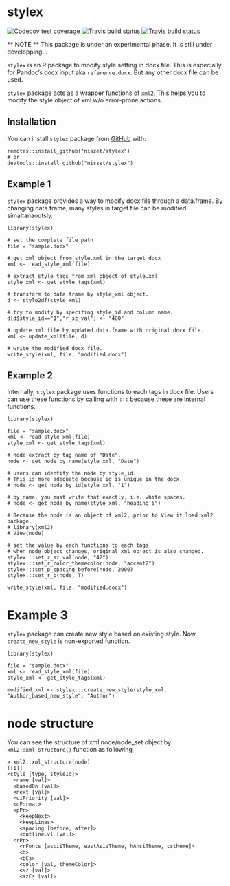 
<!-- README.md is generated from README.Rmd. Please edit that file -->

stylex
======

<!-- badges: start -->

[![Codecov test
coverage](https://codecov.io/gh/niszet/stylex/branch/master/graph/badge.svg)](https://codecov.io/gh/niszet/stylex?branch=master)
[![Travis build
status](https://travis-ci.com/niszet/stylex.svg?branch=master)](https://travis-ci.com/niszet/stylex)
[![Travis build
status](https://travis-ci.org/niszet/stylex.svg?branch=master)](https://travis-ci.org/niszet/stylex)
<!-- badges: end -->

\*\* NOTE \*\* This package is under an experimental phase. It is still
under developping…

`stylex` is an R package to modify style setting in docx file. This is
especially for Pandoc’s docx input aka `reference.docx`. But any other
docx file can be used.

`stylex` package acts as a wrapper functions of `xml2`. This helps you
to modify the style object of xml w/o error-prone actions.

Installation
------------

You can install `stylex` package from
[GitHub](https://github.com/niszet/stylex) with:

    remotes::install_github("niszet/stylex")
    # or
    devtools::install_github("niszet/stylex")

Example 1
---------

`stylex` package provides a way to modify docx file through a
data.frame. By changing data.frame, many styles in target file can be
modified simaltanaoutsly.

    library(stylex)

    # set the complete file path
    file = "sample.docx"

    # get xml object from style.xml in the target docx
    xml <- read_style_xml(file)

    # extract style tags from xml object of style.xml
    style_xml <- get_style_tags(xml)

    # transform to data.frame by style_xml object.
    d <- style2df(style_xml)

    # try to modify by specifing style_id and column name.
    d[d$style_id=="1","r_sz_val"] <- "400"

    # update xml file by updated data.frame with original docx file.
    xml <- update_xml(file, d)

    # write the modified docx file.
    write_style(xml, file, "modified.docx")

Example 2
---------

Internally, `stylex` package uses functions to each tags in docx file.
Users can use these functions by calling with `:::` because these are
internal functions.

    library(stylex)

    file = "sample.docx"
    xml <- read_style_xml(file)
    style_xml <- get_style_tags(xml)

    # node extract by tag name of "Date".
    node <- get_node_by_name(style_xml, "Date")

    # users can identify the node by style_id.
    # This is more adequate because id is unique in the docx.
    # node <- get_node_by_id(style_xml, "1")

    # by name, you must write that exactly, i.e. white spaces.
    # node <- get_node_by_name(style_xml, "heading 5")

    # Because the node is an object of xml2, prior to View it load xml2 package.
    # library(xml2)
    # View(node)

    # set the value by each functions to each tags.
    # when node object changes, original xml object is also changed.
    stylex:::set_r_sz_val(node, "42")
    stylex:::set_r_color_themecolor(node, "accent2")
    stylex:::set_p_spacing_before(node, 2000)
    stylex:::set_r_b(node, T)

    write_style(xml, file, "modified.docx")

Example 3
=========

`stylex` package can create new style based on existing style. Now
`create_new_style` is non-exported function.

    library(stylex)

    file = "sample.docx"
    xml <- read_style_xml(file)
    style_xml <- get_style_tags(xml)

    modified_xml <- stylex:::create_new_style(style_xml, "Author_based_new_style", "Author")

node structure
==============

You can see the structure of xml node/node\_set object by
`xml2::xml_structure()` function as following

    > xml2::xml_structure(node)
    [[1]]
    <style [type, styleId]>
      <name [val]>
      <basedOn [val]>
      <next [val]>
      <uiPriority [val]>
      <qFormat>
      <pPr>
        <keepNext>
        <keepLines>
        <spacing [before, after]>
        <outlineLvl [val]>
      <rPr>
        <rFonts [asciiTheme, eastAsiaTheme, hAnsiTheme, cstheme]>
        <b>
        <bCs>
        <color [val, themeColor]>
        <sz [val]>
        <szCs [val]>
